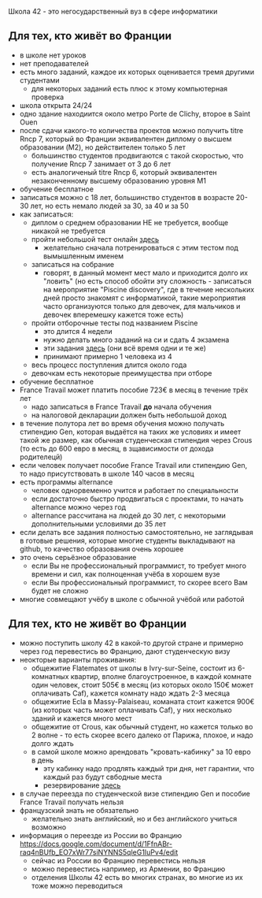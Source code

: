 Школа 42 - это негосударственный вуз в сфере информатики
## Для тех, кто живёт во Франции
* в школе нет уроков
* нет преподавателей
* есть много заданий, каждое их которых оценивается тремя другими студентами
  + для некоторых заданий есть плюс к этому компьютерная проверка
* школа открыта 24/24
* одно здание находиится около метро Porte de Clichy, второе в Saint Ouen
* после сдачи какого-то количества проектов можно получить titre Rncp 7, который во Франции эквивалентен диплому о высшем образовании (M2), но действителен только 5 лет
  + большинство студентов продвигаются с такой скоростью, что получение Rncp 7 занимает от 3 до 6 лет
  + есть аналогиченый titre Rncp 6, который эквивалентен незаконченному высшему образованию уровня M1
* обучение бесплатное
* записаться можно с 18 лет, большинство студентов в возрасте 20-30 лет, но есть немало людей за 30, за 40 и за 50
* как записаться:
  + диплом о среднем образовании НЕ не требуется, вообще никакой не требуется
  + пройти небольшой тест онлайн [здесь](https://42.fr/admissions/admissions/)
    - желательно сначала потренироваться с этим тестом под вымышленным именем
  + записаться на собрание
    - говорят, в данный момент мест мало и приходится долго их "ловить" (но есть способ обойти эту сложность - записаться на мероприятие "Piscine discovery", где в течение нескольких дней просто знакомят с информатикой, такие мероприятия часто организуются только для девочек, для мальчиков и девочек вперемешку кажется тоже есть)
  + пройти отборочные тесты под названием Piscine
    - это длится 4 недели
    - нужно делать много заданий на си и сдать 4 экзамена
    - эти задания [здесь](https://github.com/privet100/piscine_42_school) (они всё время одни и те же)
    - принимают примерно 1 человека из 4
  + весь процесс поступления длится около года
  + девочкам есть некоторые преимущества при отборе
* обучение бесплатное
* France Travail может платить пособие 723€ в месяц в течение трёх лет
  + надо записаться в France Travail **до** начала обучения
  + на налоговой декларации должен быть небольшой доход 
* в течение полутора лет во время обучения можно получать стипендию Gen, которая выдаётся на таких же условиях и имеет такой же размер, как обычная студенческая стипендия через Crous (то есть до 600 евро в месяц, в зщависимости от дохода родителецй)
* если человек получает пособие France Travail или стипендию Gen, то надо присутствовать в школе 140 часов в месяц 
* есть программы alternance
  + человек однорвеменно учится и работает по специальности
  + если достаточно быстро продвигаться с проектами, то начать alternance можно через год
  + alternance рассчитана на людей до 30 лет, с некоторыми дополнительными условиями до 35 лет 
* если делать все задания полностью самостоятельно, не заглядывая в готовые решения, которые многие студенты выкладывают на github, то качество образования очень хорошее
* это очень серьёзное образование
  + если Вы не профессиональный программист, то требует много времени и сил, как полноценная учёба в хорошем вузе
  + если Вы профессиональный программист, то скорее всего Вам будет не сложно
* многие совмещают учёбу в школе с обычной учёбой или работой

## Для тех, кто не живёт во Франции
* можно поступить школу 42 в какой-то другой стране и примерно через год перевестись во Францию, дают студенческую визу
* неокторые варианты проживания:
  + общежитие Flatemates от школы в Ivry-sur-Seine, состоит из 6-комнатных квартир, вполне благоустроенное, в каждой комнате один человек, стоит 505€ в месяц (из которых около 150€ может оплачивать Caf), кажется комнату надо ждать 2-3 месяца
  + общежитие Ecla в Massy-Palaiseau, команата стоит кажется 900€ (из которых часть может оплачивать Caf), у них несколько зданий и кажется много мест 
  + общежитие от Crous, как обычный студент, но кажется только во 2 волне - то есть скорее всего далеко от Парижа, плохое, и надо долго ждать
  + в самой школе можно арендовать "кровать-кабинку" за 10 евро в день
    - эту кабинку надо продлять каждый три дня, нет гарантии, что каждый раз будут свбодные места
    - резервирование [здесь](dorms.42paris.fr)
* в случае переезда по студенческой визе стипендию Gen и пособие France Travail получать нельзя
* французский знать не обязательно
  + желательно знать английский, но и без английского учиться возможно
* информация о переезде из России во Францию https://docs.google.com/document/d/1FfnABr-raq4nBUfb_EO7xWr77siNYNNS5qleG1IuPv4/edit
  + сейчас из России во Францию перевестись нельзя
  + можно перевестись например, из Армении, во Францию
  + отделения Школы 42 есть во многих странах, во многие из их тоже можно переводиться 
